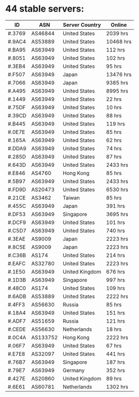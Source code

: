 # 44 stable servers:

| ID | ASN | Server Country | Online |
| ------ | ------ | ------ | ------ |
| #.3769 | AS46844 | United States | 2039 hrs |
| #.9AC4 | AS53889 | United States | 10468 hrs |
| #.BA95 | AS63949 | United States | 112 hrs |
| #.8051 | AS63949 | United States | 102 hrs |
| #.3EB4 | AS63949 | United States | 95 hrs |
| #.F507 | AS63949 | Japan | 13476 hrs |
| #.7066 | AS63949 | Japan | 9385 hrs |
| #.A495 | AS63949 | United States | 8995 hrs |
| #.1449 | AS63949 | United States | 22 hrs |
| #.75DF | AS63949 | United States | 10 hrs |
| #.39CD | AS63949 | United States | 88 hrs |
| #.B445 | AS63949 | United States | 119 hrs |
| #.0E7E | AS63949 | United States | 85 hrs |
| #.165A | AS63949 | United States | 62 hrs |
| #.DDA9 | AS63949 | United States | 74 hrs |
| #.285D | AS63949 | United States | 87 hrs |
| #.643D | AS63949 | United States | 2433 hrs |
| #.E846 | AS4760 | Hong Kong | 85 hrs |
| #.5B97 | AS63949 | United States | 2433 hrs |
| #.FD9D | AS20473 | United States | 6530 hrs |
| #.21CE | AS3462 | Taiwan | 85 hrs |
| #.455C | AS63949 | Japan | 391 hrs |
| #.DF53 | AS63949 | Singapore | 3695 hrs |
| #.DCF9 | AS63949 | United States | 101 hrs |
| #.C5D7 | AS63949 | United States | 740 hrs |
| #.3EAE | AS9009 | Japan | 2223 hrs |
| #.8C5E | AS9009 | Japan | 2223 hrs |
| #.C36B | AS174 | United States | 214 hrs |
| #.EAFC | AS32780 | United States | 2223 hrs |
| #.1E50 | AS63949 | United Kingdom | 676 hrs |
| #.1D3B | AS63949 | Singapore | 997 hrs |
| #.48C0 | AS174 | United States | 109 hrs |
| #.6ADB | AS53889 | United States | 2222 hrs |
| #.4FF3 | AS56630 | Russia | 85 hrs |
| #.18A4 | AS63949 | United States | 151 hrs |
| #.ADF7 | AS51659 | Russia | 121 hrs |
| #.CEDE | AS56630 | Netherlands | 18 hrs |
| #.0C4A | AS133752 | Hong Kong | 2222 hrs |
| #.06F7 | AS63949 | United States | 67 hrs |
| #.E7E8 | AS32097 | United States | 441 hrs |
| #.76B7 | AS63949 | Singapore | 187 hrs |
| #.79E7 | AS63949 | Germany | 352 hrs |
| #.427E | AS20860 | United Kingdom | 89 hrs |
| #.6E61 | AS60781 | Netherlands | 1302 hrs |

